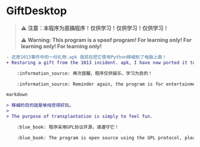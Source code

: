 # GiftDesktop
> :warning: **注意：本程序为恶搞程序！仅供学习！仅供学习！仅供学习！**
> 
> :warning: **Warning: This program is a spoof program! For learning only! For learning only! For learning only!**

```diff
- 还原1013事件中的一份礼物.apk 我现在把它使用Python移植到了电脑上面！
+ Restoring a gift from the 1013 incident. apk, I have now ported it to my computer using Python!

    :information_source: 再次提醒，程序仅供娱乐，学习为目的！

    :information_source: Reminder again, the program is for entertainment only and for learning purposes!

markdown

> 移植的目的就是单纯觉得好玩。
> 
> The purpose of transplantation is simply to feel fun.

    :blue_book: 程序采用GPL协议开源，请遵守它！

    :blue_book: The program is open source using the GPL protocol, please comply with it!
